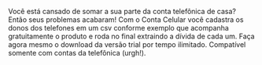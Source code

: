 Você está cansado de somar a sua parte da conta telefônica de casa? Então seus problemas acabaram!
Com o Conta Celular você cadastra os donos dos telefones em um csv conforme exemplo que acompanha gratuitamente o produto e roda no final extraindo a dívida de cada um.
Faça agora mesmo o download da versão trial por tempo ilimitado.
Compatível somente com contas da telefônica (urgh!).
